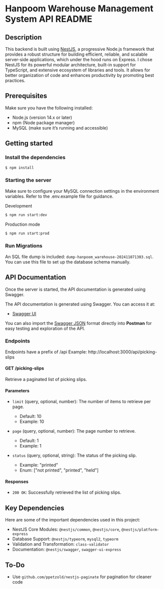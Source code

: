 # Hanpoom Warehouse Management System API README

## Description

This backend is built using [NestJS](https://github.com/nestjs/nest), a progressive Node.js framework that provides a robust structure for building efficient, reliable, and scalable server-side applications, which under the hood runs on Express. I chose NestJS for its powerful modular architecture, built-in support for TypeScript, and extensive ecosystem of libraries and tools. It allows for better organization of code and enhances productivity by promoting best practices.

## Prerequisites
Make sure you have the following installed:

- Node.js (version 14.x or later)
- npm (Node package manager)
- MySQL (make sure it’s running and accessible)

## Getting started

### Install the dependencies

```bash
$ npm install
```

### Starting the server

Make sure to configure your MySQL connection settings in the environment variables. Refer to the .env.example file for guidance.

Development
```bash
$ npm run start:dev
```

Production mode
```bash
$ npm run start:prod
```

### Run Migrations
An SQL file dump is included: `dump-hanpoom_warehouse-202411071303.sql`. You can use this file to set up the database schema manually.

## API Documentation

Once the server is started, the API documentation is generated using Swagger.

The API documentation is generated using Swagger. You can access it at:

- [Swagger UI](http://localhost:3000/api/docs#/)

You can also import the [Swagger JSON](http://localhost:3000/api/docs-json) format directly into **Postman** for easy testing and exploration of the API.

### Endpoints

Endpoints have a prefix of /api
Example: http://localhost:3000/api/picking-slips

#### GET /picking-slips

Retrieve a paginated list of picking slips.

#### Parameters

- `limit` (query, optional, number): The number of items to retrieve per page.
  - Default: 10
  - Example: 10

- `page` (query, optional, number): The page number to retrieve.
  - Default: 1
  - Example: 1

- `status` (query, optional, string): The status of the picking slip.
  - Example: "printed"
  - Enum: ["not printed", "printed", "held"]

#### Responses

- `200 OK`: Successfully retrieved the list of picking slips.

## Key Dependencies
Here are some of the important dependencies used in this project:

- NestJS Core Modules: `@nestjs/common`, `@nestjs/core`, `@nestjs/platform-express`
- Database Support: `@nestjs/typeorm`, `mysql2`, `typeorm`
- Validation and Transformation: `class-validator`
- Documentation: `@nestjs/swagger`, `swagger-ui-express`

## To-Do
- Use `github.com/ppetzold/nestjs-paginate` for pagination for cleaner code